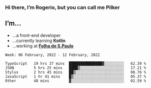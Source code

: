 ### Hi there, I’m Rogerio, but you can call me Pilker

## I’m…
- …a front-end developer
- …currently learning **Kotlin**
- …working at [**Folha de S.Paulo**](https://www.folha.com.br/)

<!--START_SECTION:waka-->
```text
Week: 06 February, 2022 - 12 February, 2022

TypeScript   19 hrs 37 mins  ███████████████▓░░░░░░░░░   62.39 % 
JSON         5 hrs 25 mins   ████▒░░░░░░░░░░░░░░░░░░░░   17.21 % 
Stylus       2 hrs 45 mins   ██▒░░░░░░░░░░░░░░░░░░░░░░   08.76 % 
JavaScript   1 hr 41 mins    █▒░░░░░░░░░░░░░░░░░░░░░░░   05.37 % 
Other        48 mins         ▓░░░░░░░░░░░░░░░░░░░░░░░░   02.59 % 
```
<!--END_SECTION:waka-->
